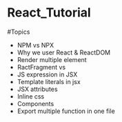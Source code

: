 # React_Tutorial
#Topics
 - NPM vs NPX
 - Why we user React & ReactDOM
 - Render multiple element
 - RactFragment vs <div>
 - JS expression in JSX
 - Template literals in jsx
 - JSX attributes
 - Inline css
 - Components
 - Export multiple function in one file
  
